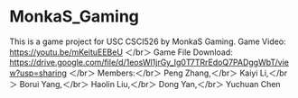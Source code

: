 # MonkaS_Gaming
This is a game project for USC CSCI526 by MonkaS Gaming.
Game Video: https://youtu.be/mKeituEEBeU ＜/br＞
Game File Download: https://drive.google.com/file/d/1eosWl1jrGy_Ig0T7TRrEdoQ7PADggWbT/view?usp=sharing ＜/br＞
Members:＜/br＞
Peng Zhang,＜/br＞
Kaiyi Li,＜/br＞
Borui Yang,＜/br＞
Haolin Liu,＜/br＞
Dong Yan,＜/br＞
Yuchuan Chen
